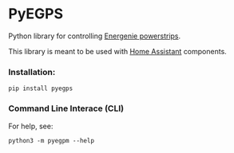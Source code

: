# PyEGPS

Python library for controlling [Energenie powerstrips](https://energenie.com/item.aspx?id=7415).

This library is meant to be used with [Home Assistant](https://www.home-assistant.io/) components.

### Installation:
```
pip install pyegps
```


### Command Line Interace (CLI)
For help, see:
```
python3 -m pyegpm --help
```

